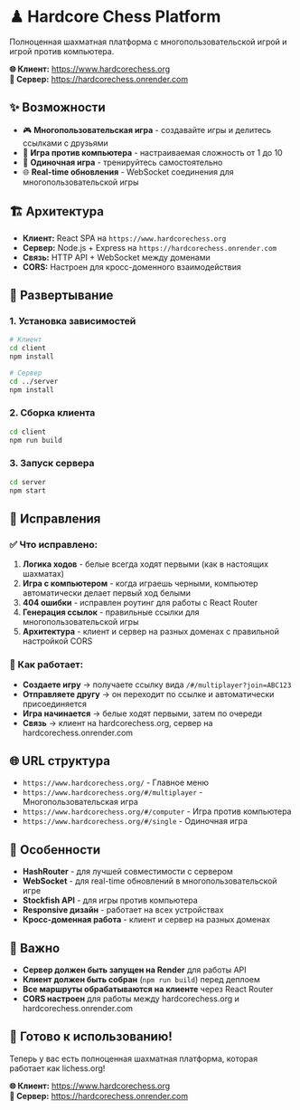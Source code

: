 # ♟ Hardcore Chess Platform

Полноценная шахматная платформа с многопользовательской игрой и игрой против компьютера.

**🌐 Клиент:** https://www.hardcorechess.org  
**🚀 Сервер:** https://hardcorechess.onrender.com

## ✨ Возможности

- 🎮 **Многопользовательская игра** - создавайте игры и делитесь ссылками с друзьями
- 🤖 **Игра против компьютера** - настраиваемая сложность от 1 до 10
- 🧩 **Одиночная игра** - тренируйтесь самостоятельно
- 🌐 **Real-time обновления** - WebSocket соединения для многопользовательской игры

## 🏗️ Архитектура

- **Клиент:** React SPA на `https://www.hardcorechess.org`
- **Сервер:** Node.js + Express на `https://hardcorechess.onrender.com`
- **Связь:** HTTP API + WebSocket между доменами
- **CORS:** Настроен для кросс-доменного взаимодействия

## 🚀 Развертывание

### 1. Установка зависимостей

```bash
# Клиент
cd client
npm install

# Сервер  
cd ../server
npm install
```

### 2. Сборка клиента

```bash
cd client
npm run build
```

### 3. Запуск сервера

```bash
cd server
npm start
```

## 🔧 Исправления

### ✅ Что исправлено:

1. **Логика ходов** - белые всегда ходят первыми (как в настоящих шахматах)
2. **Игра с компьютером** - когда играешь черными, компьютер автоматически делает первый ход белыми
3. **404 ошибки** - исправлен роутинг для работы с React Router
4. **Генерация ссылок** - правильные ссылки для многопользовательской игры
5. **Архитектура** - клиент и сервер на разных доменах с правильной настройкой CORS

### 🎯 Как работает:

- **Создаете игру** → получаете ссылку вида `/#/multiplayer?join=ABC123`
- **Отправляете другу** → он переходит по ссылке и автоматически присоединяется
- **Игра начинается** → белые ходят первыми, затем по очереди
- **Связь** → клиент на hardcorechess.org, сервер на hardcorechess.onrender.com

## 🌐 URL структура

- `https://www.hardcorechess.org/` - Главное меню
- `https://www.hardcorechess.org/#/multiplayer` - Многопользовательская игра
- `https://www.hardcorechess.org/#/computer` - Игра против компьютера
- `https://www.hardcorechess.org/#/single` - Одиночная игра

## 📱 Особенности

- **HashRouter** - для лучшей совместимости с сервером
- **WebSocket** - для real-time обновлений в многопользовательской игре
- **Stockfish API** - для игры против компьютера
- **Responsive дизайн** - работает на всех устройствах
- **Кросс-доменная работа** - клиент и сервер на разных доменах

## 🚨 Важно

- **Сервер должен быть запущен на Render** для работы API
- **Клиент должен быть собран** (`npm run build`) перед деплоем
- **Все маршруты обрабатываются на клиенте** через React Router
- **CORS настроен** для работы между hardcorechess.org и hardcorechess.onrender.com

## 🎉 Готово к использованию!

Теперь у вас есть полноценная шахматная платформа, которая работает как lichess.org!

**🌐 Клиент:** https://www.hardcorechess.org  
**🚀 Сервер:** https://hardcorechess.onrender.com
